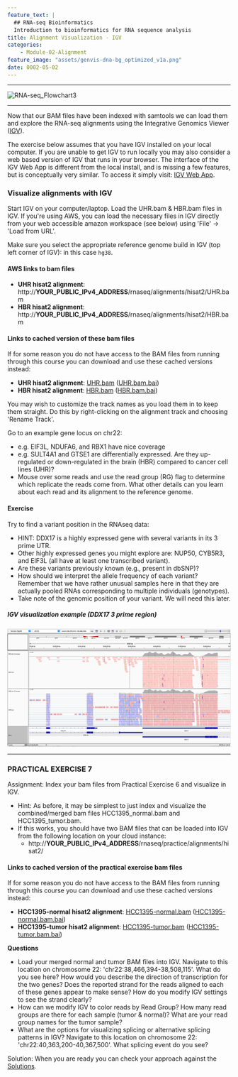 ```yaml
---
feature_text: |
  ## RNA-seq Bioinformatics
  Introduction to bioinformatics for RNA sequence analysis
title: Alignment Visualization - IGV
categories:
    - Module-02-Alignment
feature_image: "assets/genvis-dna-bg_optimized_v1a.png"
date: 0002-05-02
---
```


***

![RNA-seq_Flowchart3](/assets/module_2/RNA-seq_Flowchart3.png)

***

Now that our BAM files have been indexed with samtools we can load them and explore the RNA-seq alignments using the Integrative Genomics Viewer ([IGV](https://igv.org/)).

The exercise below assumes that you have IGV installed on your local computer. If you are unable to get IGV to run locally you may also consider a web based version of IGV that runs in your browser. The interface of the IGV Web App is different from the local install, and is missing a few features, but is conceptually very similar. To access it simply visit: [IGV Web App](https://igv.org/app/).

### Visualize alignments with IGV
Start IGV on your computer/laptop. Load the UHR.bam & HBR.bam files in IGV. If you're using AWS, you can load the necessary files in IGV directly from your web accessible amazon workspace (see below) using 'File' -> 'Load from URL'.

Make sure you select the appropriate reference genome build in IGV (top left corner of IGV): in this case `hg38`.

#### AWS links to bam files

- **UHR hisat2 alignment**: http://**YOUR_PUBLIC_IPv4_ADDRESS**/rnaseq/alignments/hisat2/UHR.bam
- **HBR hisat2 alignment**: http://**YOUR_PUBLIC_IPv4_ADDRESS**/rnaseq/alignments/hisat2/HBR.bam

#### Links to cached version of these bam files
If for some reason you do not have access to the BAM files from running through this course you can download and use these cached versions instead:

- **UHR hisat2 alignment**: [UHR.bam](http://genomedata.org/rnaseq-tutorial/results/cshl2022/rnaseq/HBR.bam) ([UHR.bam.bai](http://genomedata.org/rnaseq-tutorial/results/cshl2022/rnaseq/HBR.bam.bai))
- **HBR hisat2 alignment**: [HBR.bam](http://genomedata.org/rnaseq-tutorial/results/cshl2022/rnaseq/UHR.bam) ([HBR.bam.bai](http://genomedata.org/rnaseq-tutorial/results/cshl2022/rnaseq/UHR.bam.bai))

You may wish to customize the track names as you load them in to keep them straight. Do this by right-clicking on the alignment track and choosing 'Rename Track'.

Go to an example gene locus on chr22:

* e.g. EIF3L, NDUFA6, and RBX1 have nice coverage
* e.g. SULT4A1 and GTSE1 are differentially expressed. Are they up-regulated or down-regulated in the brain (HBR) compared to cancer cell lines (UHR)?
* Mouse over some reads and use the read group (RG) flag to determine which replicate the reads come from. What other details can you learn about each read and its alignment to the reference genome.

#### Exercise
Try to find a variant position in the RNAseq data:

* HINT: DDX17 is a highly expressed gene with several variants in its 3 prime UTR.
* Other highly expressed genes you might explore are: NUP50, CYB5R3, and EIF3L (all have at least one transcribed variant).
* Are these variants previously known (e.g., present in dbSNP)?
* How should we interpret the allele frequency of each variant? Remember that we have rather unusual samples here in that they are actually pooled RNAs corresponding to multiple individuals (genotypes).
* Take note of the genomic position of your variant. We will need this later.

##### IGV visualization example (DDX17 3 prime region)

![IGV-DDX17](/assets/module_2/igv-ddx17.png)

***

### PRACTICAL EXERCISE 7
Assignment: Index your bam files from Practical Exercise 6 and visualize in IGV.

* Hint: As before, it may be simplest to just index and visualize the combined/merged bam files HCC1395_normal.bam and HCC1395_tumor.bam.
* If this works, you should have two BAM files that can be loaded into IGV from the following location on your cloud instance:
  * http://**YOUR_PUBLIC_IPv4_ADDRESS**/rnaseq/practice/alignments/hisat2/

#### Links to cached version of the practical exercise bam files
If for some reason you do not have access to the BAM files from running through this course you can download and use these cached versions instead:

- **HCC1395-normal hisat2 alignment**: [HCC1395-normal.bam](http://genomedata.org/rnaseq-tutorial/results/cshl2022/rnaseq/HCC1395_normal.bam) ([HCC1395-normal.bam.bai](http://genomedata.org/rnaseq-tutorial/results/cshl2022/rnaseq/HCC1395_normal.bam.bai))
- **HCC1395-tumor hisat2 alignment**: [HCC1395-tumor.bam](http://genomedata.org/rnaseq-tutorial/results/cshl2022/rnaseq/HCC1395_tumor.bam) ([HCC1395-tumor.bam.bai](http://genomedata.org/rnaseq-tutorial/results/cshl2022/rnaseq/HCC1395_tumor.bam.bai))


**Questions**

* Load your merged normal and tumor BAM files into IGV. Navigate to this location on chromosome 22: 'chr22:38,466,394-38,508,115'. What do you see here? How would you describe the direction of transcription for the two genes? Does the reported strand for the reads aligned to each of these genes appear to make sense? How do you modify IGV settings to see the strand clearly?
* How can we modify IGV to color reads by Read Group? How many read groups are there for each sample (tumor & normal)? What are your read group names for the tumor sample?
* What are the options for visualizing splicing or alternative splicing patterns in IGV? Navigate to this location on chromosome 22: 'chr22:40,363,200-40,367,500'. What splicing event do you see?

Solution: When you are ready you can check your approach against the [Solutions](/module-09-appendix/0009/05/01/Practical_Exercise_Solutions/#practical-exercise-7---visualize).
